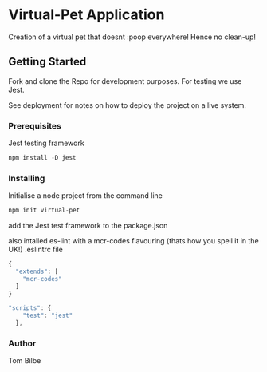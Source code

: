 # Virtual-Pet Application

Creation of a virtual pet that doesnt :poop everywhere! Hence no clean-up!

## Getting Started

Fork and clone the Repo for development purposes. For testing we use Jest.

See deployment for notes on how to deploy the project on a live system.

### Prerequisites

Jest testing framework 
```JavaScript
npm install -D jest
```
### Installing

Initialise a node project from the command line

```JavaScript
npm init virtual-pet
```
add the Jest test framework to the package.json

also intalled es-lint with a mcr-codes flavouring (thats how you spell it in the UK!)
.eslintrc file
```JavaScript
{
  "extends": [
    "mcr-codes"
  ]
}
```

```JavaScript
"scripts": {
    "test": "jest"
  },
```
### Author

Tom Bilbe